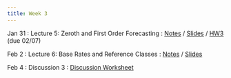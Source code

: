 ```yaml
---
title: Week 3
---
```


Jan 31
: Lecture 5: Zeroth and First Order Forecasting
    : [Notes](/lectures/lec5-zeroth-first) / [Slides](https://docs.google.com/presentation/d/12qHBXoa4dJ7NjvYnSigXTdxgD9vYYAtj-t47JINZVts/edit#slide=id.p) / [HW3](/assets/hw3.pdf) (due 02/07)

Feb 2
: Lecture 6: Base Rates and Reference Classes
    : [Notes](/lectures/lec6-base-rates) / [Slides](https://docs.google.com/presentation/d/1M6TIexGeby2TV7_TjszXxiKEtF6coEEiYOVE-cgd6g8/edit?usp=sharing)

Feb 4
: Discussion 3
    : [Discussion Worksheet](https://docs.google.com/document/d/1eQ-LjjKUt_Zm3InTvKrCOtszg_mpwLCpsRsTBqIdkAo/edit?usp=sharing)

